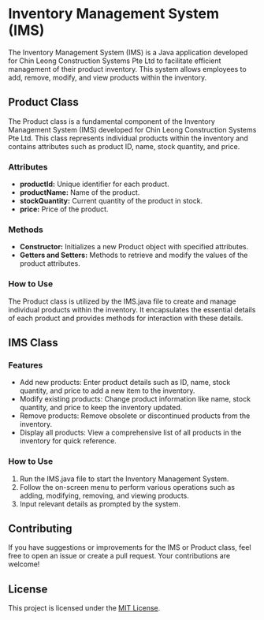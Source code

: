 # Inventory Management System (IMS)

The Inventory Management System (IMS) is a Java application developed for Chin Leong Construction Systems Pte Ltd to facilitate efficient management of their product inventory. This system allows employees to add, remove, modify, and view products within the inventory.

## Product Class

The Product class is a fundamental component of the Inventory Management System (IMS) developed for Chin Leong Construction Systems Pte Ltd. This class represents individual products within the inventory and contains attributes such as product ID, name, stock quantity, and price.

### Attributes

- **productId:** Unique identifier for each product.
- **productName:** Name of the product.
- **stockQuantity:** Current quantity of the product in stock.
- **price:** Price of the product.

### Methods

- **Constructor:** Initializes a new Product object with specified attributes.
- **Getters and Setters:** Methods to retrieve and modify the values of the product attributes.

### How to Use

The Product class is utilized by the IMS.java file to create and manage individual products within the inventory. It encapsulates the essential details of each product and provides methods for interaction with these details.

## IMS Class

### Features

- Add new products: Enter product details such as ID, name, stock quantity, and price to add a new item to the inventory.
- Modify existing products: Change product information like name, stock quantity, and price to keep the inventory updated.
- Remove products: Remove obsolete or discontinued products from the inventory.
- Display all products: View a comprehensive list of all products in the inventory for quick reference.

### How to Use

1. Run the IMS.java file to start the Inventory Management System.
2. Follow the on-screen menu to perform various operations such as adding, modifying, removing, and viewing products.
3. Input relevant details as prompted by the system.

## Contributing

If you have suggestions or improvements for the IMS or Product class, feel free to open an issue or create a pull request. Your contributions are welcome!

## License

This project is licensed under the [MIT License](LICENSE).
